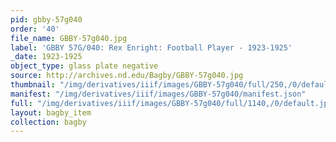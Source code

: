 ```yaml
---
pid: gbby-57g040
order: '40'
file_name: GBBY-57g040.jpg
label: 'GBBY 57G/040: Rex Enright: Football Player - 1923-1925'
_date: 1923-1925
object_type: glass plate negative
source: http://archives.nd.edu/Bagby/GBBY-57g040.jpg
thumbnail: "/img/derivatives/iiif/images/GBBY-57g040/full/250,/0/default.jpg"
manifest: "/img/derivatives/iiif/images/GBBY-57g040/manifest.json"
full: "/img/derivatives/iiif/images/GBBY-57g040/full/1140,/0/default.jpg"
layout: bagby_item
collection: bagby
---
```

